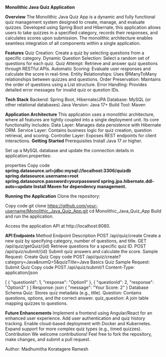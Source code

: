 **Monolithic Java Quiz Application**

**Overview**
The Monolithic Java Quiz App is a dynamic and fully functional quiz management system designed to create, manage, and evaluate quizzes. Developed using Spring Boot and Hibernate, this application allows users to take quizzes in a specified category, records their responses, and calculates scores upon submission. The monolithic architecture enables seamless integration of all components within a single application.

**Features**
Quiz Creation: Create a quiz by selecting questions from a specific category.
Dynamic Question Selection: Select a random set of questions for each quiz.
Quiz Attempt: Retrieve and answer quiz questions through RESTful APIs.
Automatic Scoring: Evaluate user responses and calculate the score in real-time.
Entity Relationships: Uses @ManyToMany relationships between quizzes and questions.
Order Preservation: Maintains the order of questions using a List<Question> structure.
Error Handling: Provides detailed error messages for invalid quiz or question IDs.

**Tech Stack**
Backend: Spring Boot, Hibernate/JPA
Database: MySQL (or other relational databases)
Java Version: Java 17+
Build Tool: Maven

**Application Architecture**
This application uses a monolithic architecture, where all features are tightly coupled into a single deployment unit. Its core functionality includes:
Data Layer: Manages data persistence with Hibernate ORM.
Service Layer: Contains business logic for quiz creation, question retrieval, and scoring.
Controller Layer: Exposes REST endpoints for client interactions.
**Getting Started**
Prerequisites
Install Java 17 or higher.

Set up a MySQL database and update the connection details in application.properties:

properties
Copy code
__spring.datasource.url=jdbc:mysql://localhost:3306/quizdb
spring.datasource.username=root
spring.datasource.password=yourpassword
spring.jpa.hibernate.ddl-auto=update
Install Maven for dependency management.__

**Running the Application**
Clone the repository:

Copy code
git clone https://github.com/your-username/Monolithic_Java_Quiz_App.git
cd Monolithic_Java_Quiz_App
Build and run the application.

Access the application API at http://localhost:8080.

**API Endpoints**
Method	Endpoint	Description
POST	/api/quiz/create	Create a new quiz by specifying category, number of questions, and title.
GET	/api/quiz/getQuiz/{id}	Retrieve questions for a specific quiz ID.
POST	/api/quiz/submit/{id}	Submit quiz answers and calculate the score.
Sample Request: Create Quiz
Copy code
POST /api/quiz/create?category=Java&numQ=5&quizTitle=Java Basics Quiz
Sample Request: Submit Quiz
Copy code
POST /api/quiz/submit/1
Content-Type: application/json

[
  { "questionId": 1, "response": "Option1" },
  { "questionId": 2, "response": "Option3" }
]
Response:
json
{
  "message": "Your Score: 2"
}
Database Schema
Quiz: Stores quiz metadata (e.g., title).
Question: Contains questions, options, and the correct answer.
quiz_question: A join table mapping quizzes to questions.

**Future Enhancements**
Implement a frontend using Angular/React for an enhanced user experience.
Add user authentication and quiz history tracking.
Enable cloud-based deployment with Docker and Kubernetes.
Expand support for more complex quiz types (e.g., timed quizzes).
Contribution
We welcome contributions! Feel free to fork the repository, make changes, and submit a pull request.



Author: Madhumitha Koratagere Ramesh
